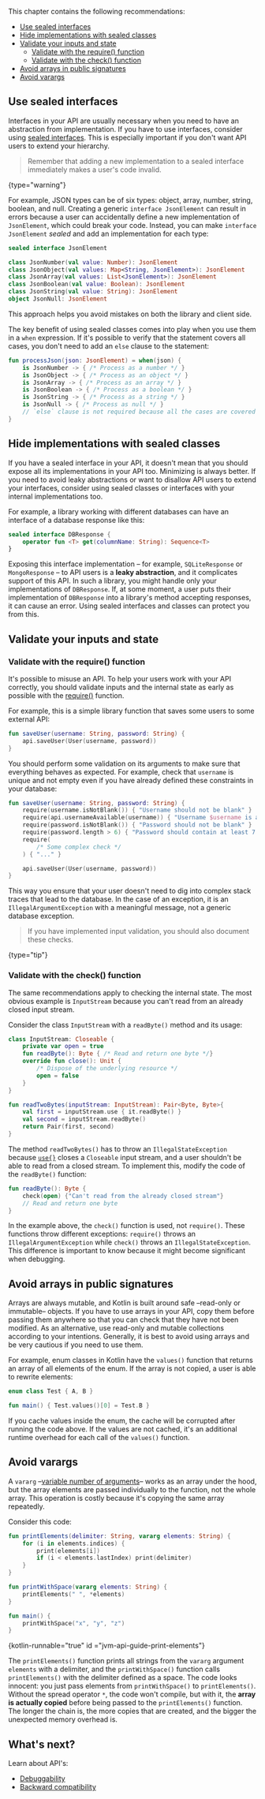 [//]: # (title: Predictability)

This chapter contains the following recommendations:
* [Use sealed interfaces](#use-sealed-interfaces)
* [Hide implementations with sealed classes](#hide-implementations-with-sealed-classes)
* [Validate your inputs and state](#validate-your-inputs-and-state)
  * [Validate with the require() function](#validate-with-the-require-function)
  * [Validate with the check() function](#validate-with-the-check-function)
* [Avoid arrays in public signatures](#avoid-arrays-in-public-signatures)
* [Avoid varargs](#avoid-varargs)

## Use sealed interfaces

Interfaces in your API are usually necessary when you need to have an abstraction from implementation. If you have to use 
interfaces, consider using [sealed interfaces](sealed-classes.md). This is especially important if you don't want API users 
to extend your hierarchy.

> Remember that adding a new implementation to a sealed interface immediately makes a user's code invalid.
>
{type="warning"}

For example, JSON types can be of six types: object, array, number, string, boolean, and null. Creating a generic 
`interface JsonElement` can result in errors because a user can accidentally define a new implementation of  `JsonElement`, 
which could break your code. Instead, you can make `interface JsonElement` _sealed_ and add an implementation for each type:

```kotlin
sealed interface JsonElement

class JsonNumber(val value: Number): JsonElement
class JsonObject(val values: Map<String, JsonElement>): JsonElement
class JsonArray(val values: List<JsonElement>): JsonElement
class JsonBoolean(val value: Boolean): JsonElement
class JsonString(val value: String): JsonElement
object JsonNull: JsonElement
```

This approach helps you avoid mistakes on both the library and client side.

The key benefit of using sealed classes comes into play when you use them in a `when` expression. If it's possible 
to verify that the statement covers all cases, you don't need to add an `else` clause to the statement:

```kotlin
fun processJson(json: JsonElement) = when(json) {
    is JsonNumber -> { /* Process as a number */ }
    is JsonObject -> { /* Process as an object */ }
    is JsonArray -> { /* Process as an array */ }
    is JsonBoolean -> { /* Process as a boolean */ }
    is JsonString -> { /* Process as a string */ }
    is JsonNull -> { /* Process as null */ }
    // `else` clause is not required because all the cases are covered
}
```

## Hide implementations with sealed classes

If you have a sealed interface in your API, it doesn't mean that you should expose all its implementations in your API too. 
Minimizing is always better. If you need to avoid leaky abstractions or want to disallow API users to extend your interfaces, 
consider using sealed classes or interfaces with your internal implementations too.

For example, a library working with different databases can have an interface of a database response like this:

```kotlin
sealed interface DBResponse {
    operator fun <T> get(columnName: String): Sequence<T>
}
```

Exposing this interface implementation – for example, `SQLiteResponse` or `MongoResponse` – to API users is 
a **leaky abstraction**, and it complicates support of this API. In such a library, you might handle only your implementations 
of `DBResponse`. If, at some moment, a user puts their implementation of `DBResponse` into a library's method 
accepting responses, it can cause an error. Using sealed interfaces and classes can protect you from this.

## Validate your inputs and state

### Validate with the require() function

It's possible to misuse an API. To help your users work with your API correctly, you should validate inputs and the internal 
state as early as possible with the [require()](https://kotlinlang.org/api/latest/jvm/stdlib/kotlin/require.html) function.

For example, this is a simple library function that saves some users to some external API:

```kotlin
fun saveUser(username: String, password: String) {
    api.saveUser(User(username, password))
}
```

You should perform some validation on its arguments to make sure that everything behaves as expected. For example, 
check that `username` is unique and not empty even if you have already defined these constraints in your database:

```kotlin
fun saveUser(username: String, password: String) {
    require(username.isNotBlank()) { "Username should not be blank" }
    require(api.usernameAvailable(username)) { "Username $username is already taken" }
    require(password.isNotBlank()) { "Password should not be blank" }
    require(password.length > 6) { "Password should contain at least 7 letters" }
    require(
        /* Some complex check */
    ) { "..." }

    api.saveUser(User(username, password))
}
```

This way you ensure that your user doesn't need to dig into complex stack traces that lead to the database. In the case 
of an exception, it is an `IllegalArgumentException` with a meaningful message, not a generic database exception.

> If you have implemented input validation, you should also document these checks.
>
{type="tip"}

### Validate with the check() function

The same recommendations apply to checking the internal state. The most obvious example is `InputStream` because 
you can't read from an already closed input stream.

Consider the class `InputStream` with a `readByte()` method and its usage:

```kotlin
class InputStream: Closeable {
    private var open = true
    fun readByte(): Byte { /* Read and return one byte */}
    override fun close(): Unit { 
        /* Dispose of the underlying resource */ 
        open = false
    }
}

fun readTwoBytes(inputStream: InputStream): Pair<Byte, Byte>{
    val first = inputStream.use { it.readByte() }
    val second = inputStream.readByte()
    return Pair(first, second)
}
```

The method `readTwoBytes()` has to throw an `IllegalStateException` because [`use{}`](https://kotlinlang.org/api/latest/jvm/stdlib/kotlin.io/use.html) 
closes a `Closeable` input stream, and a user shouldn't be able to read from a closed stream. To implement this, modify 
the code of the `readByte()` function:

```kotlin
fun readByte(): Byte {
    check(open) {"Can't read from the already closed stream"}
    // Read and return one byte
}
```

In the example above, the `check()` function is used, not `require()`. These functions throw different exceptions: 
`require()` throws an `IllegalArgumentException` while `check()` throws an `IllegalStateException`. This difference is 
important to know because it might become significant when debugging.

## Avoid arrays in public signatures

Arrays are always mutable, and Kotlin is built around safe –read-only or immutable– objects. If you have to use arrays 
in your API, copy them before passing them anywhere so that you can check that they have not been modified. 
As an alternative, use read-only and mutable collections according to your intentions. Generally, it is best to avoid 
using arrays and be very cautious if you need to use them.

For example, enum classes in Kotlin have the `values()` function that returns an array of all elements of the enum. 
If the array is not copied, a user is able to rewrite elements:

```kotlin
enum class Test { A, B }

fun main() { Test.values()[0] = Test.B }
```

If you cache values inside the enum, the cache will be corrupted after running the code above. If the values are not cached, 
it's an additional runtime overhead for each call of the `values()` function.

## Avoid varargs

A `vararg` –[variable number of arguments](functions.md#variable-number-of-arguments-varargs)– works as an array 
under the hood, but the array elements are passed individually to the function, not the whole array. This operation is 
costly because it's copying the same array repeatedly.

Consider this code:

```kotlin
fun printElements(delimiter: String, vararg elements: String) {
    for (i in elements.indices) {
        print(elements[i])
        if (i < elements.lastIndex) print(delimiter)
    }
}

fun printWithSpace(vararg elements: String) {
    printElements(" ", *elements)
}

fun main() {
    printWithSpace("x", "y", "z")
}
```
{kotlin-runnable="true" id ="jvm-api-guide-print-elements"}

The `printElements()` function prints all strings from the `vararg` argument `elements` with a delimiter, and 
the `printWithSpace()` function calls `printElements()` with the delimiter defined as a space. The code looks innocent: 
you just pass elements from `printWithSpace()` to `printElements()`. Without the spread operator `*`, the code won't compile, 
but with it, the **array is actually copied** before being passed to the `printElements()` function. The longer 
the chain is, the more copies that are created, and the bigger the unexpected memory overhead is.

## What's next?

Learn about API's:
* [Debuggability](jvm-api-guidelines-debuggability.md)
* [Backward compatibility](jvm-api-guidelines-backward-compatibility.md)

